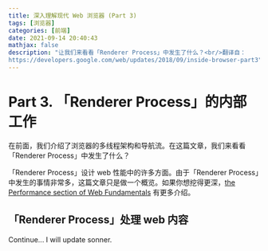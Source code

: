 ```yaml
---
title: 深入理解现代 Web 浏览器 (Part 3)
tags: [浏览器]
categories: [前端]
date: 2021-09-14 20:40:43
mathjax: false
description: "让我们来看看「Renderer Process」中发生了什么？<br/>翻译自：
https://developers.google.com/web/updates/2018/09/inside-browser-part3"
---
```


# Part 3. 「Renderer Process」的内部工作

在前面，我们介绍了浏览器的多线程架构和导航流。在这篇文章，我们来看看「Renderer Process」中发生了什么？

「Renderer Process」设计 web 性能中的许多方面。由于「Renderer Process」中发生的事情非常多，这篇文章只是做一个概览。如果你想挖得更深，[the Performance section of Web Fundamentals](https://developers.google.com/web/fundamentals/performance/why-performance-matters) 有更多介绍。

## 「Renderer Process」处理 web 内容
Continue...
I will update sonner.



